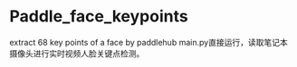 # Paddle_face_keypoints
extract 68 key points of a face by paddlehub
main.py直接运行，读取笔记本摄像头进行实时视频人脸关键点检测。
